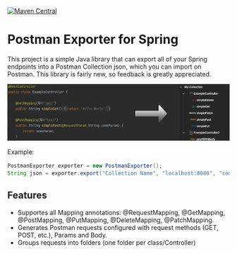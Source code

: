 [![Maven Central](https://maven-badges.herokuapp.com/maven-central/io.github.sampaiodias/postman-exporter/badge.svg)](https://maven-badges.herokuapp.com/maven-central/io.github.sampaiodias/postman-exporter)

# Postman Exporter for Spring

This project is a simple Java library that can export all of your Spring endpoints into a Postman Collection json, which you can import on Postman. This library is fairly new, so feedback is greatly appreciated.

![example](images/readme-example.jpg)

Example:
```java
PostmanExporter exporter = new PostmanExporter();
String json = exporter.export("Collection Name", "localhost:8080", "com.example.package");
```

## Features
- Supportes all Mapping annotations: @RequestMapping, @GetMapping, @PostMapping, @PutMapping, @DeleteMapping, @PatchMapping.
- Generates Postman requests configured with request methods (GET, POST, etc.), Params and Body. 
- Groups requests into folders (one folder per class/Controller)
